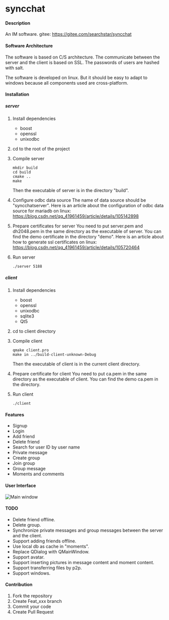# syncchat

#### Description

An IM software.
gitee: <https://gitee.com/searchstar/syncchat>

#### Software Architecture

The software is based on C/S architecture. The communicate between the server and the client is based on SSL. The passwords of users are hashed with salt.

The software is developed on linux. But it should be easy to adapt to windows because all components used are cross-platform.

#### Installation

##### server

1. Install dependencies

    - boost
    - openssl
    - unixodbc

2. cd to the root of the project
3. Compile server

    ```shell
    mkdir build
    cd build
    cmake ..
    make
    ```

    Then the executable of server is in the directory "build".

4. Configure odbc data source
The name of data source should be "syncchatserver". Here is an article about the configuration of odbc data source for mariadb on linux:
<https://blog.csdn.net/qq_41961459/article/details/105142898>
5. Prepare certificates for server
You need to put server.pem and dh2048.pem in the same directory as the executable of server.
You can find the demo certificate in the directory "demo".
Here is an article about how to generate ssl certificates on linux:
<https://blog.csdn.net/qq_41961459/article/details/105720464>
6. Run server

    ```shell
    ./server 5188
    ```

##### client

1. Install dependencies

    - boost
    - openssl
    - unixodbc
    - sqlite3
    - Qt5

2. cd to client directory

3. Compile client

    ```shell
    qmake client.pro
    make in ../build-client-unknown-Debug
    ```

    Then the executable of client is in the current client directory.

4. Prepare certificate for client
    You need to put ca.pem in the same directory as the executable of client.
    You can find the demo ca.pem in the directory.

5. Run client

    ```shell
    ./client
    ```

#### Features

- Signup
- Login
- Add friend
- Delete friend
- Search for user ID by user name
- Private message
- Create group
- Join group
- Group message
- Moments and comments

#### User Interface

![Main window](https://wx2.sbimg.cn/2020/05/11/mainWindow.png)

#### TODO

- Delete friend offline.
- Delete group.
- Synchronize private messages and group messages between the server and the client.
- Support adding friends offline.
- Use local db as cache in "moments".
- Replace QDialog with QMainWindow.
- Support avatar.
- Support inserting pictures in message content and moment content.
- Support transferring files by p2p.
- Support windows.

#### Contribution

1. Fork the repository
2. Create Feat_xxx branch
3. Commit your code
4. Create Pull Request
